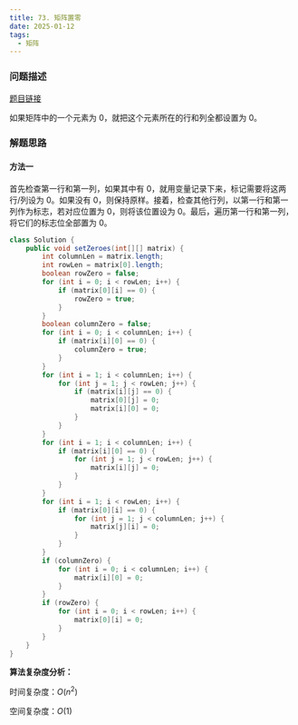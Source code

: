 ```yaml
---
title: 73. 矩阵置零
date: 2025-01-12
tags:
  - 矩阵
---
```


### 问题描述

[题目链接](https://leetcode.cn/problems/set-matrix-zeroes/description/)

如果矩阵中的一个元素为 0，就把这个元素所在的行和列全都设置为 0。

### 解题思路

#### 方法一

首先检查第一行和第一列，如果其中有 0，就用变量记录下来，标记需要将这两行/列设为 0。如果没有 0，则保持原样。接着，检查其他行列，以第一行和第一列作为标志，若对应位置为 0，则将该位置设为 0。最后，遍历第一行和第一列，将它们的标志位全部置为 0。

```java
class Solution {
    public void setZeroes(int[][] matrix) {
        int columnLen = matrix.length;
        int rowLen = matrix[0].length;
        boolean rowZero = false;
        for (int i = 0; i < rowLen; i++) {
            if (matrix[0][i] == 0) {
                rowZero = true;
            }
        }
        boolean columnZero = false;
        for (int i = 0; i < columnLen; i++) {
            if (matrix[i][0] == 0) {
                columnZero = true;
            }
        }
        for (int i = 1; i < columnLen; i++) {
            for (int j = 1; j < rowLen; j++) {
                if (matrix[i][j] == 0) {
                    matrix[0][j] = 0;
                    matrix[i][0] = 0;
                }
            }
        }
        for (int i = 1; i < columnLen; i++) {
            if (matrix[i][0] == 0) {
                for (int j = 1; j < rowLen; j++) {
                    matrix[i][j] = 0;
                }
            }
        }
        for (int i = 1; i < rowLen; i++) {
            if (matrix[0][i] == 0) {
                for (int j = 1; j < columnLen; j++) {
                    matrix[j][i] = 0;
                }
            }
        }
        if (columnZero) {
            for (int i = 0; i < columnLen; i++) {
                matrix[i][0] = 0;
            }
        }
        if (rowZero) {
            for (int i = 0; i < rowLen; i++) {
                matrix[0][i] = 0;
            }
        }
    }
}
```

**算法复杂度分析：**

时间复杂度：$O(n^2)$

空间复杂度：$O(1)$
